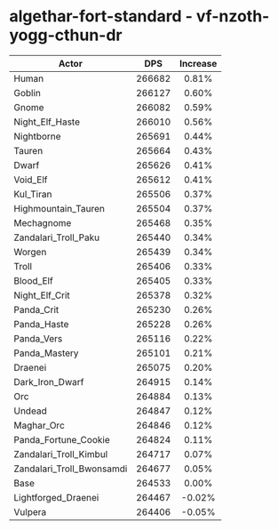 # algethar-fort-standard - vf-nzoth-yogg-cthun-dr
| Actor | DPS | Increase |
|---|:---:|:---:|
|Human|266682|0.81%|
|Goblin|266127|0.60%|
|Gnome|266082|0.59%|
|Night_Elf_Haste|266010|0.56%|
|Nightborne|265691|0.44%|
|Tauren|265664|0.43%|
|Dwarf|265626|0.41%|
|Void_Elf|265612|0.41%|
|Kul_Tiran|265506|0.37%|
|Highmountain_Tauren|265504|0.37%|
|Mechagnome|265468|0.35%|
|Zandalari_Troll_Paku|265440|0.34%|
|Worgen|265439|0.34%|
|Troll|265406|0.33%|
|Blood_Elf|265405|0.33%|
|Night_Elf_Crit|265378|0.32%|
|Panda_Crit|265230|0.26%|
|Panda_Haste|265228|0.26%|
|Panda_Vers|265116|0.22%|
|Panda_Mastery|265101|0.21%|
|Draenei|265075|0.20%|
|Dark_Iron_Dwarf|264915|0.14%|
|Orc|264884|0.13%|
|Undead|264847|0.12%|
|Maghar_Orc|264846|0.12%|
|Panda_Fortune_Cookie|264824|0.11%|
|Zandalari_Troll_Kimbul|264717|0.07%|
|Zandalari_Troll_Bwonsamdi|264677|0.05%|
|Base|264533|0.00%|
|Lightforged_Draenei|264467|-0.02%|
|Vulpera|264406|-0.05%|
